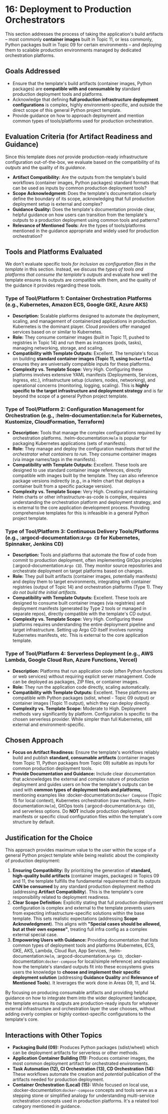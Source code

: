 # 16: Deployment to Production Orchestrators

This section addresses the process of taking the application's build artifacts – most commonly **container images** built in Topic 11, or less commonly, Python packages built in Topic 09 for certain environments – and deploying them to scalable production environments managed by dedicated orchestration platforms.

## Goals Addressed

- Ensure that the template's build artifacts (container images, Python packages) are **compatible with and consumable by** standard production deployment tools and platforms.
- Acknowledge that defining **full production infrastructure deployment configurations** is complex, highly environment-specific, and outside the direct scope of this general Python project template.
- Provide guidance on how to approach deployment and mention common types of tools/platforms used for production orchestration.

## Evaluation Criteria (for Artifact Readiness and Guidance)

Since this template does _not_ provide production-ready infrastructure configuration out-of-the-box, we evaluate based on the compatibility of its _outputs_ and the quality of its _guidance_.

- **Artifact Compatibility:** Are the outputs from the template's build workflows (container images, Python packages) standard formats that can be used as inputs by common production deployment tools?
- **Scope Acknowledgment:** Does the template's documentation clearly define the boundary of its scope, acknowledging that full production deployment setup is external and complex?
- **Guidance Quality:** Does the template's documentation provide clear, helpful guidance on how users can transition from the template's outputs to a production deployment using common tools and patterns?
- **Relevance of Mentioned Tools:** Are the types of tools/platforms mentioned in the guidance appropriate and widely used for production orchestration?

## Tools and Platforms Evaluated

We don't evaluate specific tools _for inclusion as configuration files in the template_ in this section. Instead, we discuss the _types of tools and platforms that consume the template's outputs_ and evaluate how well the template ensures its outputs are compatible with them, and the quality of the guidance it provides regarding these tools.

### Type of Tool/Platform 1: Container Orchestration Platforms (e.g., Kubernetes, Amazon ECS, Google GKE, Azure AKS)

- **Description:** Scalable platforms designed to automate the deployment, scaling, and management of containerized applications in production. Kubernetes is the dominant player. Cloud providers offer managed services based on or similar to Kubernetes.
- **Role:** They consume container images (built in Topic 11, pushed to registries in Topic 14) and run them as instances (pods, tasks), managing networking, storage, and scaling.
- **Compatibility with Template Outputs:** Excellent. The template's focus on building **standard container images (Topic 11, using `Dockerfile`)** ensures they are universally compatible inputs for these platforms.
- **Complexity vs. Template Scope:** Very High. Configuring these platforms involves extensive YAML manifests (Deployments, Services, Ingress, etc.), infrastructure setup (clusters, nodes, networking), and operational concerns (monitoring, logging, scaling). This is **highly specific to the target infrastructure and deployment strategy** and is far beyond the scope of a general Python project template.

### Type of Tool/Platform 2: Configuration Management for Orchestration (e.g., :helm-documentation:`Helm` for Kubernetes, Kustomize, CloudFormation, Terraform)

- **Description:** Tools that manage the complex configurations required by orchestration platforms. :helm-documentation:`Helm` is popular for packaging Kubernetes applications (sets of manifests).
- **Role:** They manage and deploy the configuration manifests _that tell the orchestrator what containers to run_. They consume container images (via image names/tags in the manifests).
- **Compatibility with Template Outputs:** Excellent. These tools are designed to use standard container image references, directly compatible with images built by the template. They can also reference package versions indirectly (e.g., in a Helm chart that deploys a container built from a specific package version).
- **Complexity vs. Template Scope:** Very High. Creating and maintaining Helm charts or other infrastructure-as-code is complex, requires understanding the orchestration platform and deployment strategy, and is external to the core application development process. Providing comprehensive templates for this is infeasible in a general Python project template.

### Type of Tool/Platform 3: Continuous Delivery Tools/Platforms (e.g., :argocd-documentation:`Argo CD` for Kubernetes, Spinnaker, Jenkins CD)

- **Description:** Tools and platforms that automate the flow of code from commit to production deployment, often implementing GitOps principles (:argocd-documentation:`Argo CD`). They monitor source repositories and orchestrate deployment on target platforms based on changes.
- **Role:** They pull built artifacts (container images, potentially manifests) and deploy them to target environments, integrating with container registries (output of Topic 14) and orchestration platforms (Type 1). They _do not build the initial artifacts_.
- **Compatibility with Template Outputs:** Excellent. These tools are designed to consume built container images (via registries) and deployment manifests (generated by Type 2 tools or managed in separate repos), directly compatible with the template's CD output.
- **Complexity vs. Template Scope:** Very High. Configuring these platforms requires understanding the entire deployment pipeline and target infrastructure. Setting up Argo CD itself involves running Kubernetes manifests, etc. This is external to the core application template.

### Type of Tool/Platform 4: Serverless Deployment (e.g., AWS Lambda, Google Cloud Run, Azure Functions, Vercel)

- **Description:** Platforms that run application code (often Python functions or web services) without requiring explicit server management. Code can be deployed as packages, ZIP files, or container images.
- **Role:** They run the application code directly, scaling automatically.
- **Compatibility with Template Outputs:** Excellent. These platforms are compatible with Python packages (sdist, wheel - Topic 09 output) or container images (Topic 11 output), which they can deploy directly.
- **Complexity vs. Template Scope:** Moderate to High. Deployment methods vary significantly by platform. Configuration is specific to the chosen serverless provider. While simpler than full Kubernetes, still external and environment-specific.

## Chosen Approach

- **Focus on Artifact Readiness:** Ensure the template's workflows reliably build and publish **standard, consumable artifacts** (container images from Topic 11, Python packages from Topic 09) suitable as inputs for common production deployment tools.
- **Provide Documentation and Guidance:** Include clear documentation that acknowledges the external and complex nature of production deployment and guides users on how the template's outputs can be used with **common types of deployment tools and platforms**, mentioning examples like :docker-documentation:`Docker Compose` (Topic 15 for local context), Kubernetes orchestration (raw manifests, :helm-documentation:`Helm`), GitOps tools (:argocd-documentation:`Argo CD`), and serverless options. Do **NOT** include production deployment manifests or specific cloud configuration files within the template's core structure by default.

## Justification for the Choice

This approach provides maximum value to the user within the scope of a general Python project template while being realistic about the complexity of production deployment:

1.  **Ensuring Compatibility:** By prioritizing the generation of **standard, high-quality build artifacts** (container images, packages) in Topics 09 and 11, the template fulfills the fundamental requirement that its outputs **CAN be consumed** by any standard production deployment method (addressing **Artifact Compatibility**). This is the template's core responsibility related to deployment readiness.
2.  **Clear Scope Definition:** Explicitly stating that full production deployment configuration is complex and external to the template prevents users from expecting infrastructure-specific solutions within the base template. This sets realistic expectations (addressing **Scope Acknowledgment**). This aligns with **"Special cases should be allowed, but at their own expense"**, treating full infra config as a complex external special case.
3.  **Empowering Users with Guidance:** Providing documentation that lists common types of deployment tools and platforms (Kubernetes, ECS, GKE, AKS, Lambda, Cloud Run, App Services, :helm-documentation:`Helm`, :argocd-documentation:`Argo CD`, :docker-documentation:`docker-compose` for local/simple reference) and explains how the template's standard outputs fit into these ecosystems gives users the knowledge to **choose and implement their specific deployment solution** (addressing **Guidance Quality** and **Relevance of Mentioned Tools**). It leverages the work done in Areas 09, 11, and 14.

By focusing on producing consumable artifacts and providing helpful guidance on how to integrate them into the wider deployment landscape, the template ensures its outputs are production-ready inputs for whatever external infrastructure and orchestration layer the user chooses, without adding overly complex or highly context-specific configurations to the template's core.

## Interactions with Other Topics

- **Packaging Build (09):** Produces Python packages (sdist/wheel) which can be deployment artifacts for serverless or other methods.
- **Application Container Building (11):** Produces container images, the most common deployment artifact for orchestrated environments.
- **Task Automation (12), CI Orchestration (13), CD Orchestration (14):** These workflows automate the creation and _potential_ publication of the artifacts needed for production deployment.
- **Container Orchestration (Local) (15):** While focused on local use, :docker-documentation:`docker-compose` concepts and tools serve as a stepping stone or simplified analogy for understanding multi-service orchestration concepts used in production platforms. It's a related tool category mentioned in guidance.
